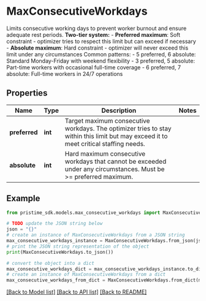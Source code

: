 # MaxConsecutiveWorkdays

Limits consecutive working days to prevent worker burnout and ensure adequate rest periods.  **Two-tier system:** - **Preferred maximum**: Soft constraint - optimizer tries to respect this limit but can exceed if necessary - **Absolute maximum**: Hard constraint - optimizer will never exceed this limit under any circumstances  Common patterns: - 5 preferred, 6 absolute: Standard Monday-Friday with weekend flexibility - 3 preferred, 5 absolute: Part-time workers with occasional full-time coverage - 6 preferred, 7 absolute: Full-time workers in 24/7 operations

## Properties

Name | Type | Description | Notes
------------ | ------------- | ------------- | -------------
**preferred** | **int** | Target maximum consecutive workdays. The optimizer tries to stay within this limit but may exceed it to meet critical staffing needs. | 
**absolute** | **int** | Hard maximum consecutive workdays that cannot be exceeded under any circumstances. Must be &gt;&#x3D; preferred maximum. | 

## Example

```python
from pristime_sdk.models.max_consecutive_workdays import MaxConsecutiveWorkdays

# TODO update the JSON string below
json = "{}"
# create an instance of MaxConsecutiveWorkdays from a JSON string
max_consecutive_workdays_instance = MaxConsecutiveWorkdays.from_json(json)
# print the JSON string representation of the object
print(MaxConsecutiveWorkdays.to_json())

# convert the object into a dict
max_consecutive_workdays_dict = max_consecutive_workdays_instance.to_dict()
# create an instance of MaxConsecutiveWorkdays from a dict
max_consecutive_workdays_from_dict = MaxConsecutiveWorkdays.from_dict(max_consecutive_workdays_dict)
```
[[Back to Model list]](../README.md#documentation-for-models) [[Back to API list]](../README.md#documentation-for-api-endpoints) [[Back to README]](../README.md)



